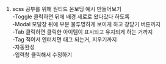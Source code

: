 1. scss 공부를 위해 원티드 온보딩 예시 만들어보기<br>
-Toggle 클릭하면 뒤에 배경 세로로 왔다갔다 하도록<br>
-Modal 모달창 뒤에 부분 불투명하게 보이게 하고 창닫기 버튼까지 <br>
-Tab 클릭하면 클릭한 아이템이 표시되고 유지되게 하는 거까지 <br>
-Tag 적어서 엔터치면 태그 되는거, 지우기까지 <br>
-자동완성 <br>
-입력창 클릭해서 수정하기 <br>

